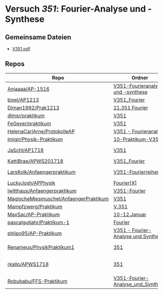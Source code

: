 # Versuch *351*: Fourier-Analyse und -Synthese

## Gemeinsame Dateien
- [V351.pdf](https://docs.google.com/viewer?url=https://raw.githubusercontent.com/JaSchl/AP1718/master/V351/V351.pdf)

## Repos

|                                          Repo                                          |                                                                Ordner                                                                 |                                                                                                                                                                                                 PDFs                                                                                                                                                                                                 |
|----------------------------------------------------------------------------------------|---------------------------------------------------------------------------------------------------------------------------------------|------------------------------------------------------------------------------------------------------------------------------------------------------------------------------------------------------------------------------------------------------------------------------------------------------------------------------------------------------------------------------------------------------|
|[Anjaaaa/AP-1516](../repo/Anjaaaa/AP-1516)                                              |[V351-Fourieranalyse und -synthese](https://github.com/anjabeck/AP-1516/tree/master/V351-Fourieranalyse%20und%20-synthese)             |[Protokoll.pdf](https://docs.google.com/viewer?url=https://raw.githubusercontent.com/Anjaaaa/AP-1516/master/V351-Fourieranalyse%20und%20-synthese/Protokoll.pdf)                                                                                                                                                                                                                                      |
|[bixel/AP1213](../repo/bixel/AP1213)                                                    |[V351_Fourier](https://github.com/bixel/AP1213/tree/master/V351_Fourier)                                                               |[00_protokoll.pdf](https://docs.google.com/viewer?url=https://raw.githubusercontent.com/bixel/AP1213/master/V351_Fourier/00_protokoll.pdf)                                                                                                                                                                                                                                                            |
|[Diman1992/Prak1213](../repo/Diman1992/Prak1213)                                        |[21.351 Fourier](https://github.com/Diman1992/Prak1213/tree/master/21.351%20Fourier)                                                   |–                                                                                                                                                                                                                                                                                                                                                                                                     |
|[dlmsr/praktikum](../repo/dlmsr/praktikum)                                              |[V351](https://github.com/dlmsr/praktikum/tree/master/V351)                                                                            |–                                                                                                                                                                                                                                                                                                                                                                                                     |
|[FeGeyer/praktikum](../repo/FeGeyer/praktikum)                                          |[V351](https://github.com/FeGeyer/praktikum/tree/master/3_Semester/V351)                                                               |[V351.pdf](https://docs.google.com/viewer?url=https://raw.githubusercontent.com/FeGeyer/praktikum/master/3_Semester/PDF%20Dateien/V351.pdf)                                                                                                                                                                                                                                                           |
|[HelenaCarlArne/ProtokolleAP](../repo/HelenaCarlArne/ProtokolleAP)                      |[V351 - Fourieranalyse](https://github.com/HelenaCarlArne/ProtokolleAP/tree/master/V351%20-%20Fourieranalyse)                          |[Abgabe.pdf](https://docs.google.com/viewer?url=https://raw.githubusercontent.com/NicoWeio/awesome-ap-pdfs/main/HelenaCarlArne%E2%88%95ProtokolleAP/351/Abgabe.pdf) \*                                                                                                                                                                                                                                |
|[Imigir/Physik-Praktikum](../repo/Imigir/Physik-Praktikum)                              |[10-Praktikum-V351](https://github.com/Imigir/Physik-Praktikum/tree/master/10-Praktikum-V351)                                          |–                                                                                                                                                                                                                                                                                                                                                                                                     |
|[JaSchl/AP1718](../repo/JaSchl/AP1718)                                                  |[V351](https://github.com/JaSchl/AP1718/tree/master/V351)                                                                              |[proto351.pdf](https://docs.google.com/viewer?url=https://raw.githubusercontent.com/JaSchl/AP1718/master/V351/proto351.pdf)<br/>[V351.pdf](https://docs.google.com/viewer?url=https://raw.githubusercontent.com/JaSchl/AP1718/master/V351/V351.pdf)                                                                                                                                                   |
|[KattiBrae/APWS201718](../repo/KattiBrae/APWS201718)                                    |[V351_Fourier](https://github.com/KattiBrae/APWS201718/tree/master/AP1/V351_Fourier)                                                   |–                                                                                                                                                                                                                                                                                                                                                                                                     |
|[LarsKolk/Anfaengerpraktikum](../repo/LarsKolk/Anfaengerpraktikum)                      |[V351-Fourierreihen](https://github.com/LarsKolk/Anfaengerpraktikum/tree/master/V351-Fourierreihen)                                    |[V351-altp.pdf](https://docs.google.com/viewer?url=https://raw.githubusercontent.com/LarsKolk/Anfaengerpraktikum/master/V351-Fourierreihen/V351-altp.pdf)<br/>[V351-altp2.pdf](https://docs.google.com/viewer?url=https://raw.githubusercontent.com/LarsKolk/Anfaengerpraktikum/master/V351-Fourierreihen/V351-altp2.pdf)                                                                             |
|[LuckyJosh/APPhysik](../repo/LuckyJosh/APPhysik)                                        |[Fourier[X]](https://github.com/LuckyJosh/APPhysik/tree/master/Fourier%5BX%5D)                                                         |–                                                                                                                                                                                                                                                                                                                                                                                                     |
|[lwitthaus/Anfaengerpraktikum](../repo/lwitthaus/Anfaengerpraktikum)                    |[V351-Fourier](https://github.com/lwitthaus/Anfaengerpraktikum/tree/master/V351-Fourier)                                               |–                                                                                                                                                                                                                                                                                                                                                                                                     |
|[MagischeMiesmuschel/AnfaengerPraktikum](../repo/MagischeMiesmuschel/AnfaengerPraktikum)|[V351](https://github.com/MagischeMiesmuschel/AnfaengerPraktikum/tree/master/V351)                                                     |[main.pdf](https://docs.google.com/viewer?url=https://raw.githubusercontent.com/NicoWeio/awesome-ap-pdfs/main/MagischeMiesmuschel%E2%88%95AnfaengerPraktikum/351/main.pdf) \*                                                                                                                                                                                                                         |
|[Mampfzwerg/Praktikum](../repo/Mampfzwerg/Praktikum)                                    |[V.351](https://github.com/Mampfzwerg/Praktikum/tree/master/V.351)                                                                     |[main.pdf](https://docs.google.com/viewer?url=https://raw.githubusercontent.com/Mampfzwerg/Praktikum/master/V.351/latex-template/main.pdf)                                                                                                                                                                                                                                                            |
|[MaxSac/AP-Praktikum](../repo/MaxSac/AP-Praktikum)                                      |[10-12.Januar](https://github.com/MaxSac/AP-Praktikum/tree/master/10-12.Januar)                                                        |[main.pdf](https://docs.google.com/viewer?url=https://raw.githubusercontent.com/MaxSac/AP-Praktikum/master/10-12.Januar/build/main.pdf)                                                                                                                                                                                                                                                               |
|[pascalgutjahr/Praktikum-1](../repo/pascalgutjahr/Praktikum-1)                          |[Fourier](https://github.com/pascalgutjahr/Praktikum-1/tree/master/Fourier)                                                            |–                                                                                                                                                                                                                                                                                                                                                                                                     |
|[phlipo95/AP-Praktikum](../repo/phlipo95/AP-Praktikum)                                  |[V351 - Fourier-Analyse und Synthese](https://github.com/phlipo95/AP-Praktikum/tree/master/V351%20-%20Fourier-Analyse%20und%20Synthese)|[main.pdf](https://docs.google.com/viewer?url=https://raw.githubusercontent.com/NicoWeio/awesome-ap-pdfs/main/phlipo95%E2%88%95AP-Praktikum/351/main.pdf) \*                                                                                                                                                                                                                                          |
|[Renameus/PhysikPraktikum1](../repo/Renameus/PhysikPraktikum1)                          |[351](https://github.com/Renameus/PhysikPraktikum1/tree/master/Versuche/351)                                                           |[protokoll.pdf](https://docs.google.com/viewer?url=https://raw.githubusercontent.com/Renameus/PhysikPraktikum1/master/Versuche/351/protokoll.pdf)<br/>[V351.pdf](https://docs.google.com/viewer?url=https://raw.githubusercontent.com/Renameus/PhysikPraktikum1/master/Versuche/351/V351.pdf)                                                                                                         |
|[rkallo/APWS1718](../repo/rkallo/APWS1718)                                              |[351](https://github.com/rkallo/APWS1718/tree/master/351)                                                                              |[main.pdf](https://docs.google.com/viewer?url=https://raw.githubusercontent.com/rkallo/APWS1718/master/351/main.pdf)<br/>[main_korrigiert.pdf](https://docs.google.com/viewer?url=https://raw.githubusercontent.com/rkallo/APWS1718/master/351/main_korrigiert.pdf)<br/>[protokoll.pdf](https://docs.google.com/viewer?url=https://raw.githubusercontent.com/rkallo/APWS1718/master/351/protokoll.pdf)|
|[Robubabu/FFS-Praktikum](../repo/Robubabu/FFS-Praktikum)                                |[ V351-Fourier-Analyse_und_Synthese](https://github.com/Robubabu/FFS-Praktikum/tree/master/%20V351-Fourier-Analyse_und_Synthese)       |[V351.pdf](https://docs.google.com/viewer?url=https://raw.githubusercontent.com/Robubabu/FFS-Praktikum/master/Versuchs_pdfs/WS/V351.pdf)                                                                                                                                                                                                                                                              |
